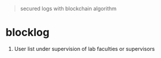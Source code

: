 > secured logs with blockchain algorithm
>

# blocklog

1. User list under supervision of lab faculties or supervisors
